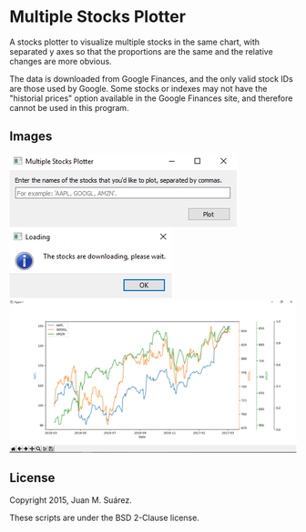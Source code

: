 # Multiple Stocks Plotter
A stocks plotter to visualize multiple stocks in the same chart,
with separated y axes so that the proportions are the same and 
the relative changes are more obvious.

The data is downloaded from Google Finances, and the only valid
stock IDs are those used by Google. Some stocks or indexes may not have the
"historial prices" option available in the Google Finances site, and
therefore cannot be used in this program.

## Images
![Dialog 1](https://github.com/Juaanma/MultipleStocksPlotter/blob/master/img/dialog1.PNG)
![Dialog 2](https://github.com/Juaanma/MultipleStocksPlotter/blob/master/img/dialog2.PNG)
![Output](https://github.com/Juaanma/MultipleStocksPlotter/blob/master/img/output.PNG)

## License
Copyright 2015, Juan M. Suárez.

These scripts are under the BSD 2-Clause license.
